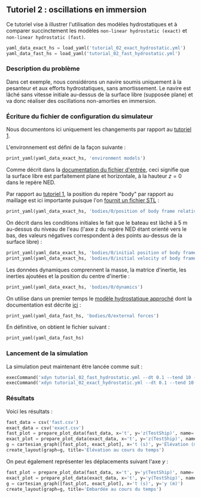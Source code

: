 ## Tutoriel 2 : oscillations en immersion

Ce tutoriel vise à illustrer l'utilisation des modèles hydrostatiques et à
comparer succinctement les modèles `non-linear hydrostatic (exact)` et
`non-linear hydrostatic (fast)`.

```python echo=False, results='raw', name='tutorial_02_load_yaml'
yaml_data_exact_hs = load_yaml('tutorial_02_exact_hydrostatic.yml')
yaml_data_fast_hs = load_yaml('tutorial_02_fast_hydrostatic.yml')
```

### Description du problème
Dans cet exemple, nous considérons un navire
soumis uniquement à la pesanteur et aux efforts hydrostatiques, sans
amortissement. Le navire est lâché sans vitesse initiale au-dessus de la
surface libre (supposée plane) et va donc réaliser des oscillations
non-amorties en immersion.

### Écriture du fichier de configuration du simulateur

Nous documentons ici uniquement les changements par rapport au
[tutoriel 1](#tutoriel-1-chute-libre).

L'environnement est défini de la façon suivante :

```python echo=False, results='raw', name='tutorial_02_print_environment_models'
print_yaml(yaml_data_exact_hs, 'environment models')
```

Comme décrit dans la [documentation du fichier
d'entrée](#absence-de-houle), ceci signifie que la
surface libre est parfaitement plane et horizontale, à la hauteur $z=0$ dans le
repère NED.

Par rapport au [tutoriel 1](#tutoriel-1-chute-libre), la
position du repère "body" par rapport au maillage est ici importante puisque
l'on [fournit un fichier STL](#d%C3%A9finition-du-fichier-de-maillage) :

```python echo=False, results='raw', name='tutorial_02_print_position_of_body'
print_yaml(yaml_data_exact_hs, 'bodies/0/position of body frame relative to mesh')
```

On décrit dans les conditions initiales le fait que le bateau est lâché à 5 m
au-dessus du niveau de l'eau (l'axe z du repère NED étant orienté vers le bas,
des valeurs négatives correspondent à des points au-dessus de la surface libre)
:

```python echo=False, results='raw', name='tutorial_02_print_initial_conditions'
print_yaml(yaml_data_exact_hs, 'bodies/0/initial position of body frame relative to NED')
print_yaml(yaml_data_exact_hs, 'bodies/0/initial velocity of body frame relative to NED')
```

Les données dynamiques comprennent la masse, la matrice d'inertie, les inerties
ajoutées et la position du centre d'inertie :

```python echo=False, results='raw', name='tutorial_02_print_dynamics_section'
print_yaml(yaml_data_exact_hs, 'bodies/0/dynamics')
```

On utilise dans un premier temps le [modèle hydrostatique
approché](#calcul-du-moment) dont la
documentation est décrite
[ici](#hydrostatique-non-lin%C3%A9aire) :


```python echo=False, results='raw', name='tutorial_02_print_external_forces'
print_yaml(yaml_data_fast_hs, 'bodies/0/external forces')
```

En définitive, on obtient le fichier suivant :

```python echo=False, results='raw', name='tutorial_02_print_full_yaml'
print_yaml(yaml_data_fast_hs)
```

### Lancement de la simulation

La simulation peut maintenant être lancée comme suit :

```python echo=False, results='raw', name='tutorial_02_run_simulation'
execCommand('xdyn tutorial_02_fast_hydrostatic.yml --dt 0.1 --tend 10 -o fast.csv')
execCommand('xdyn tutorial_02_exact_hydrostatic.yml --dt 0.1 --tend 10 -o exact.csv')
```

### Résultats

Voici les résultats :

```python echo=False, results='raw', name='tutorial_02_plot_elevations'
fast_data = csv('fast.csv')
exact_data = csv('exact.csv')
fast_plot = prepare_plot_data(fast_data, x='t', y='z(TestShip)', name='Modèle hydrostatique rapide')
exact_plot = prepare_plot_data(exact_data, x='t', y='z(TestShip)', name='Modèle hydrostatique exact')
g = cartesian_graph([fast_plot, exact_plot], x='t (s)', y='Élévation (m)')
create_layout(graph=g, title='Élévation au cours du temps')
```

On peut également représenter les déplacements suivant l'axe $y$ :

```python echo=False, results='raw', name='tutorial_02_plot_y'
fast_plot = prepare_plot_data(fast_data, x='t', y='y(TestShip)', name='Modèle hydrostatique rapide')
exact_plot = prepare_plot_data(exact_data, x='t', y='y(TestShip)', name='Modèle hydrostatique exact')
g = cartesian_graph([fast_plot, exact_plot], x='t (s)', y='y (m)')
create_layout(graph=g, title='Embardée au cours du temps')
```
